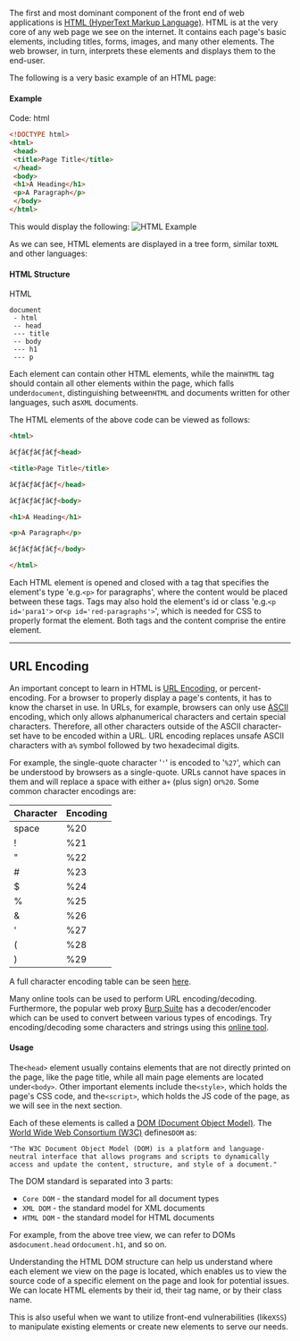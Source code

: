 ﻿---
sticker: lucide//curly-braces
---

The first and most dominant component of the front end of web applications is [HTML (HyperText Markup Language)](https://en.wikipedia.org/wiki/HTML). HTML is at the very core of any web page we see on the internet. It contains each page's basic elements, including titles, forms, images, and many other elements. The web browser, in turn, interprets these elements and displays them to the end-user.

The following is a very basic example of an HTML page:

#### Example

Code: html

```html
<!DOCTYPE html>
<html>
 <head>
 <title>Page Title</title>
 </head>
 <body>
 <h1>A Heading</h1>
 <p>A Paragraph</p>
 </body>
</html>
```

This would display the following: ![HTML Example](https://academy.hackthebox.com/storage/modules/75/web_apps_html_2.jpg)

As we can see, HTML elements are displayed in a tree form, similar to`XML` and other languages:

#### HTML Structure

 HTML

```shell-session
document
 - html
 -- head
 --- title
 -- body
 --- h1
 --- p
```

Each element can contain other HTML elements, while the main`HTML` tag should contain all other elements within the page, which falls under`document`, distinguishing between`HTML` and documents written for other languages, such as`XML` documents.

The HTML elements of the above code can be viewed as follows:

```html
<html>

â€ƒâ€ƒâ€ƒâ€ƒ<head>

<title>Page Title</title>

â€ƒâ€ƒâ€ƒâ€ƒ</head>

â€ƒâ€ƒâ€ƒâ€ƒ<body>

<h1>A Heading</h1>

<p>A Paragraph</p>

â€ƒâ€ƒâ€ƒâ€ƒ</body>

</html>
```

 

Each HTML element is opened and closed with a tag that specifies the element's type 'e.g.`<p>` for paragraphs', where the content would be placed between these tags. Tags may also hold the element's id or class 'e.g.`<p id='para1'>` or`<p id='red-paragraphs'>`', which is needed for CSS to properly format the element. Both tags and the content comprise the entire element.

---

## URL Encoding

An important concept to learn in HTML is [URL Encoding](https://en.wikipedia.org/wiki/Percent-encoding), or percent-encoding. For a browser to properly display a page's contents, it has to know the charset in use. In URLs, for example, browsers can only use [ASCII](https://en.wikipedia.org/wiki/ASCII) encoding, which only allows alphanumerical characters and certain special characters. Therefore, all other characters outside of the ASCII character-set have to be encoded within a URL. URL encoding replaces unsafe ASCII characters with a`%` symbol followed by two hexadecimal digits.

For example, the single-quote character '`'`' is encoded to '`%27`', which can be understood by browsers as a single-quote. URLs cannot have spaces in them and will replace a space with either a`+` (plus sign) or`%20`. Some common character encodings are:

|Character|Encoding|
|---|---|
|space|%20|
|!|%21|
|"|%22|
|#|%23|
|$|%24|
|%|%25|
|&|%26|
|'|%27|
|(|%28|
|)|%29|

A full character encoding table can be seen [here](https://www.w3schools.com/tags/ref_urlencode.ASP).

Many online tools can be used to perform URL encoding/decoding. Furthermore, the popular web proxy [Burp Suite](https://portswigger.net/burp) has a decoder/encoder which can be used to convert between various types of encodings. Try encoding/decoding some characters and strings using this [online tool](https://www.url-encode-decode.com/).

#### Usage

The`<head>` element usually contains elements that are not directly printed on the page, like the page title, while all main page elements are located under`<body>`. Other important elements include the`<style>`, which holds the page's CSS code, and the`<script>`, which holds the JS code of the page, as we will see in the next section.

Each of these elements is called a [DOM (Document Object Model)](https://en.wikipedia.org/wiki/Document_Object_Model). The [World Wide Web Consortium (W3C)](https://www.w3.org/) defines`DOM` as:

`"The W3C Document Object Model (DOM) is a platform and language-neutral interface that allows programs and scripts to dynamically access and update the content, structure, and style of a document."`

The DOM standard is separated into 3 parts:

- `Core DOM` - the standard model for all document types
- `XML DOM` - the standard model for XML documents
- `HTML DOM` - the standard model for HTML documents

For example, from the above tree view, we can refer to DOMs as`document.head` or`document.h1`, and so on.

Understanding the HTML DOM structure can help us understand where each element we view on the page is located, which enables us to view the source code of a specific element on the page and look for potential issues. We can locate HTML elements by their id, their tag name, or by their class name.

This is also useful when we want to utilize front-end vulnerabilities (like`XSS`) to manipulate existing elements or create new elements to serve our needs.
